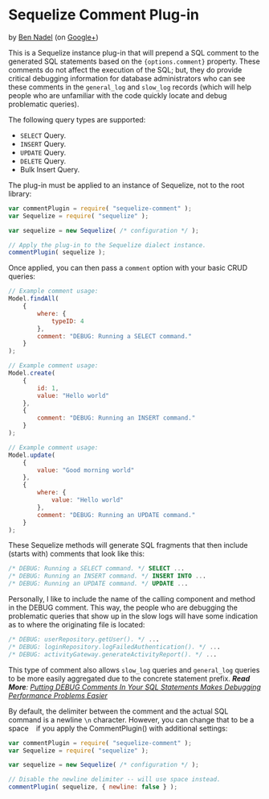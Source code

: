 
# Sequelize Comment Plug-in

by [Ben Nadel][1] (on [Google+][2])

This is a Sequelize instance plug-in that will prepend a SQL comment to the generated SQL
statements based on the `{options.comment}` property. These comments do not affect the 
execution of the SQL; but, they do provide critical debugging information for database 
administrators who can see these comments in the `general_log` and `slow_log` records 
(which will help people who are unfamiliar with the code quickly locate and debug 
problematic queries).

The following query types are supported:

* `SELECT` Query.
* `INSERT` Query.
* `UPDATE` Query.
* `DELETE` Query.
* Bulk Insert Query.

The plug-in must be applied to an instance of Sequelize, not to the root library:

```js
var commentPlugin = require( "sequelize-comment" );
var Sequelize = require( "sequelize" );

var sequelize = new Sequelize( /* configuration */ );

// Apply the plug-in to the Sequelize dialect instance.
commentPlugin( sequelize );
```

Once applied, you can then pass a `comment` option with your basic CRUD queries:

```js
// Example comment usage:
Model.findAll(
    {
        where: {
            typeID: 4
        },
        comment: "DEBUG: Running a SELECT command."
    }
);

// Example comment usage:
Model.create(
    {
        id: 1, 
        value: "Hello world"
    },
    {
        comment: "DEBUG: Running an INSERT command."
    }
);

// Example comment usage:
Model.update(
    {
        value: "Good morning world"
    },
    {
        where: {
            value: "Hello world"
        },
        comment: "DEBUG: Running an UPDATE command."
    }
);
```

These Sequelize methods will generate SQL fragments that then include (starts with) 
comments that look like this:

```sql
/* DEBUG: Running a SELECT command. */ SELECT ...
/* DEBUG: Running an INSERT command. */ INSERT INTO ...
/* DEBUG: Running an UPDATE command. */ UPDATE ...
```

Personally, I like to include the name of the calling component and method in the DEBUG
comment. This way, the people who are debugging the problematic queries that show up in
the slow logs will have some indication as to where the originating file is located:

```sql
/* DEBUG: userRepository.getUser(). */ ...
/* DEBUG: loginRepository.logFailedAuthentication(). */ ...
/* DEBUG: activityGateway.generateActivityReport(). */ ...
```

This type of comment also allows `slow_log` queries and `general_log` queries to be more
easily aggregated due to the concrete statement prefix.
_**Read More**: [Putting DEBUG Comments In Your SQL Statements Makes Debugging Performance Problems Easier][3]_

By default, the delimiter between the comment and the actual SQL command is a newline 
`\n` character. However, you can change that to be a space ` ` if you apply the 
CommentPlugin() with additional settings:

```js
var commentPlugin = require( "sequelize-comment" );
var Sequelize = require( "sequelize" );

var sequelize = new Sequelize( /* configuration */ );

// Disable the newline delimiter -- will use space instead.
commentPlugin( sequelize, { newline: false } );
```

[1]: http://www.bennadel.com
[2]: https://plus.google.com/108976367067760160494?rel=author
[3]: https://www.bennadel.com/blog/3058-putting-debug-comments-in-your-sql-statements-makes-debugging-performance-problems-easier.htm
